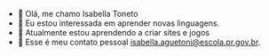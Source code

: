 - 👋 Olá, me chamo Isabella Toneto
- 👀 Eu estou interessada em aprender novas linguagens.
- 🌱 Atualmente estou aprendendo a criar sites e jogos
- 💞️ Esse é meu contato pessoal isabella.aguetoni@escola.pr.gov.br.
